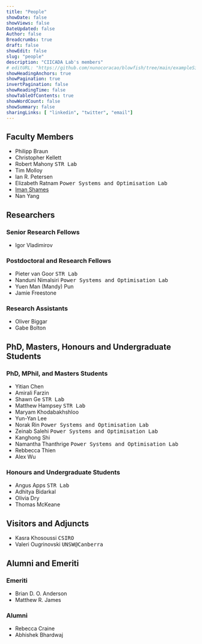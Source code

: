 ```yaml
---
title: "People"
showDate: false
showViews: false
DateUpdated: false
Author: false
Breadcrumbs: true
draft: false
showEdit: false
slug: "people"
description: "CIICADA Lab's members"
# editURL: "https://github.com/nunocoracao/blowfish/tree/main/exampleSite/content"
showHeadingAnchors: true
showPagination: true
invertPagination: false
showReadingTime: false
showTableOfContents: true
showWordCount: false
showSummary: false
sharingLinks: [ "linkedin", "twitter", "email"]
---
```




## Faculty Members

- Philipp Braun
- Christopher Kellett
- Robert Mahony <kbd> STR Lab </kbd>
- Tim Molloy
- Ian R. Petersen
- Elizabeth Ratnam <kbd> Power Systems and Optimisation Lab </kbd>
- [Iman Shames](https://imanshames.blog)
- Nan Yang

## Researchers

### Senior Research Fellows

- Igor Vladimirov

### Postdoctoral and Research Fellows

- Pieter van Goor <kbd> STR Lab </kbd>
- Nanduni Nimalsiri <kbd> Power Systems and Optimisation Lab </kbd>
- Yuen Man (Mandy) Pun
- Jamie Freestone

### Research Assistants

- Oliver Biggar
- Gabe Bolton

## PhD, Masters, Honours and Undergraduate Students

### PhD, MPhil, and Masters Students

- Yitian Chen
- Amirali Farzin
- Shawn Ge <kbd> STR Lab </kbd>
- Matthew Hampsey <kbd> STR Lab </kbd>
- Maryam Khodabakhshloo
- Yun-Yan Lee
- Norak Rin <kbd> Power Systems and Optimisation Lab </kbd>
- Zeinab Salehi <kbd> Power Systems and Optimisation Lab </kbd>
- Kanghong Shi
- Namantha Thanthrige <kbd> Power Systems and Optimisation Lab </kbd>
- Rebbecca Thien
- Alex Wu




### Honours and Undergraduate Students

- Angus Apps <kbd> STR Lab </kbd>
- Adhitya Bidarkal
- Olivia Dry
- Thomas McKeane



## Visitors and Adjuncts

- Kasra Khosoussi <kbd> CSIRO </kbd>
- Valeri Ougrinovski <kbd> UNSW@Canberra </kbd>

## Alumni and Emeriti

### Emeriti

- Brian D. O. Anderson
- Matthew R. James

### Alumni

- Rebecca Craine
- Abhishek Bhardwaj 
